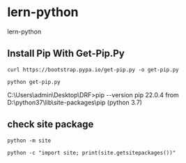 # lern-python
lern-python


## Install Pip With Get-Pip.Py  
````
curl https://bootstrap.pypa.io/get-pip.py -o get-pip.py

python get-pip.py
````

C:\Users\admin\Desktop\DRF>pip --version
pip 22.0.4 from D:\python37\lib\site-packages\pip (python 3.7)

## check site package

```
python -m site

python -c "import site; print(site.getsitepackages())"
```
